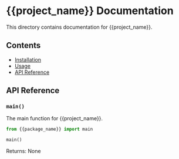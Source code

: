 # {{project_name}} Documentation

This directory contains documentation for {{project_name}}.

## Contents

- [Installation](../README.md#installation)
- [Usage](../README.md#usage)
- [API Reference](#api-reference)

## API Reference

### `main()`

The main function for {{project_name}}.

```python
from {{package_name}} import main

main()
```

Returns: None
